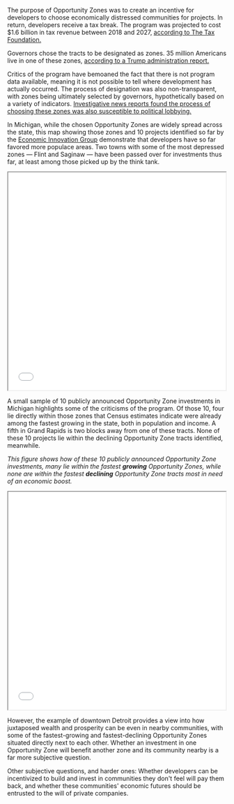 The purpose of Opportunity Zones was to create an incentive for developers to choose economically distressed communities for projects. In return, developers receive a tax break. The program was projected to cost $1.6 billion in tax revenue between 2018 and 2027, <a href = "https://taxfoundation.org/opportunity-zones-what-we-know-and-what-we-dont/">according to The Tax Foundation.</a>

<p>Governors chose the tracts to be designated as zones. 35 million Americans live in one of these zones, <a href="https://opportunityzones.hud.gov/sites/opportunityzones.hud.gov/files/documents/OZ_One_Year_Report.pdf"> according to a Trump administration report.</a></p>

<p>Critics of the program have bemoaned the fact that there is not program data available, meaning it is not possible to tell where development has actually occurred. The process of designation was also non-transparent, with zones being ultimately selected by governors, hypothetically based on a variety of indicators. <a href="https://www.propublica.org/article/superyacht-marina-west-palm-beach-opportunity-zone-trump-tax-break-to-help-the-poor-went-to-a-rich-gop-donor">Investigative news reports found the process of choosing these zones was also susceptible to political lobbying.</a> </p>

<p>In Michigan, while the chosen Opportunity Zones are widely spread across the state, this map showing those zones and 10 projects identified so far by the <a href = "https://eig.org/oz-activity-map">Economic Innovation Group</a> demonstrate that developers have so far favored more populace areas. Two towns with some of the most depressed zones — Flint and Saginaw — have been passed over for investments thus far, at least among those picked up by the think tank.</p>

<iframe src="opzones_map.html" height="500" width="500"></iframe>

<p>A small sample of 10 publicly announced Opportunity Zone investments in Michigan highlights some of the criticisms of the program. Of those 10, four lie directly within those zones that Census estimates indicate were already among the fastest growing in the state, both in population and income. A fifth in Grand Rapids is two blocks away from one of these tracts. None of these 10 projects lie within the declining Opportunity Zone tracts identified, meanwhile. </p>

<i>This figure shows how of these 10 publicly announced Opportunity Zone investments, many lie within the fastest <strong>growing</strong> Opportunity Zones, while none are within the fastest <strong>declining</strong> Opportunity Zone tracts most in need of an economic boost. </i>

<iframe src="zoom_map.html" height="500" width="500"></iframe>

<p> However, the example of downtown Detroit provides a view into how juxtaposed wealth and prosperity can be even in nearby communities, with some of the fastest-growing and fastest-declining Opportunity Zones situated directly next to each other. Whether an investment in one Opportunity Zone will benefit another zone and its community nearby is a far more subjective question.</p>

<p>Other subjective questions, and harder ones: Whether developers can be incentivized to build and invest in communities they don't feel will pay them back, and whether these communities' economic futures should be entrusted to the will of private companies.</p>
